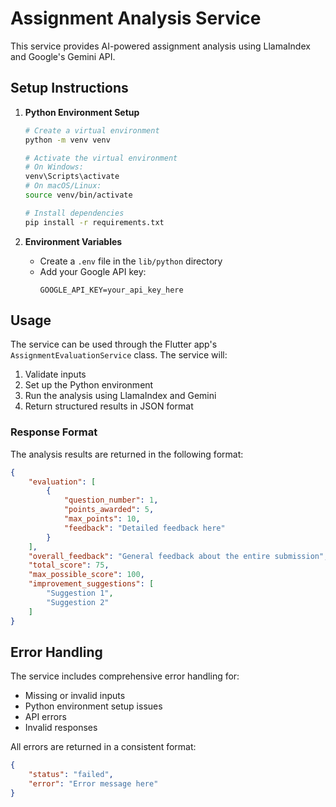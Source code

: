 # Assignment Analysis Service

This service provides AI-powered assignment analysis using LlamaIndex and Google's Gemini API.

## Setup Instructions

1. **Python Environment Setup**
   ```bash
   # Create a virtual environment
   python -m venv venv
   
   # Activate the virtual environment
   # On Windows:
   venv\Scripts\activate
   # On macOS/Linux:
   source venv/bin/activate
   
   # Install dependencies
   pip install -r requirements.txt
   ```

2. **Environment Variables**
   - Create a `.env` file in the `lib/python` directory
   - Add your Google API key:
     ```
     GOOGLE_API_KEY=your_api_key_here
     ```

## Usage

The service can be used through the Flutter app's `AssignmentEvaluationService` class. The service will:
1. Validate inputs
2. Set up the Python environment
3. Run the analysis using LlamaIndex and Gemini
4. Return structured results in JSON format

### Response Format

The analysis results are returned in the following format:
```json
{
    "evaluation": [
        {
            "question_number": 1,
            "points_awarded": 5,
            "max_points": 10,
            "feedback": "Detailed feedback here"
        }
    ],
    "overall_feedback": "General feedback about the entire submission",
    "total_score": 75,
    "max_possible_score": 100,
    "improvement_suggestions": [
        "Suggestion 1",
        "Suggestion 2"
    ]
}
```

## Error Handling

The service includes comprehensive error handling for:
- Missing or invalid inputs
- Python environment setup issues
- API errors
- Invalid responses

All errors are returned in a consistent format:
```json
{
    "status": "failed",
    "error": "Error message here"
}
``` 